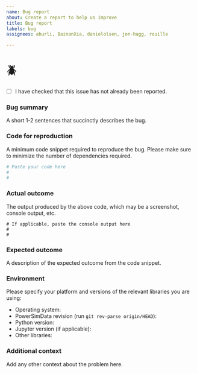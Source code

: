 ```yaml
---
name: Bug report
about: Create a report to help us improve
title: Bug report
labels: bug
assignees: ahurli, BainanXia, danielolsen, jon-hagg, rouille

---
```


# :beetle:

- [ ] I have checked that this issue has not already been reported.


### Bug summary
A short 1-2 sentences that succinctly describes the bug.

### Code for reproduction
A minimum code snippet required to reproduce the bug. Please make sure to minimize the
number of dependencies required.
```python
# Paste your code here
#
#
```

### Actual outcome
The output produced by the above code, which may be a screenshot, console output, etc.
```shell
# If applicable, paste the console output here
#
#
```

### Expected outcome
A description of the expected outcome from the code snippet.

### Environment
Please specify your platform and versions of the relevant libraries you are using:
* Operating system:
* PowerSimData revision (run `git rev-parse origin/HEAD`):
* Python version:
* Jupyter version (if applicable):
* Other libraries:

### Additional context
Add any other context about the problem here.
